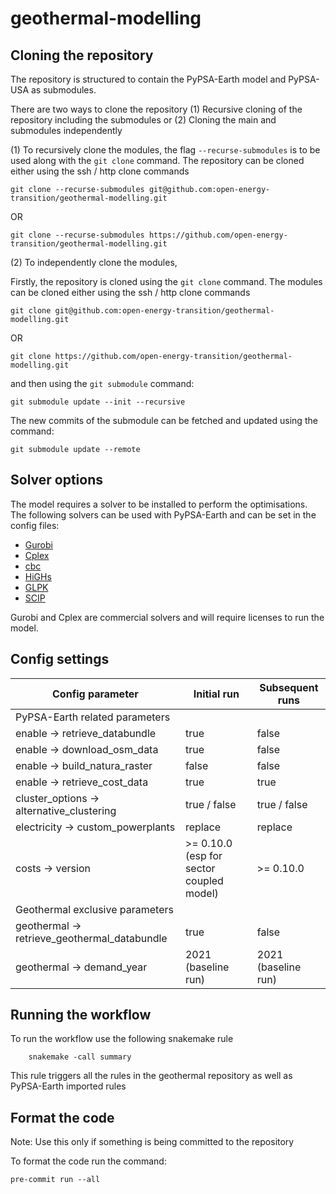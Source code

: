 # geothermal-modelling

## Cloning the repository

The repository is structured to contain the PyPSA-Earth model and PyPSA-USA as submodules. 

There are two ways to clone the repository (1) Recursive cloning of the repository including the submodules or (2) Cloning the main and submodules independently

(1) To recursively clone the modules, the flag `--recurse-submodules` is to be used along with the `git clone` command. The repository can be cloned either using the ssh / http clone commands

    git clone --recurse-submodules git@github.com:open-energy-transition/geothermal-modelling.git

OR 

    git clone --recurse-submodules https://github.com/open-energy-transition/geothermal-modelling.git

(2) To independently clone the modules,

Firstly, the repository is cloned using the `git clone` command. The modules can be cloned either using the ssh / http clone commands

    git clone git@github.com:open-energy-transition/geothermal-modelling.git
OR 

    git clone https://github.com/open-energy-transition/geothermal-modelling.git

and then using the `git submodule` command:

    git submodule update --init --recursive

The new commits of the submodule can be fetched and updated using the command:

    git submodule update --remote

## Solver options

The model requires a solver to be installed to perform the optimisations. The following solvers can be used with PyPSA-Earth and can be set in the config files:

- [Gurobi](https://support.gurobi.com/hc/en-us/articles/14799677517585-Getting-Started-with-Gurobi-Optimizer)
- [Cplex](https://www.ibm.com/products/ilog-cplex-optimization-studio)
- [cbc](https://github.com/coin-or/Cbc#DownloadandInstall)
- [HiGHs](https://highs.dev/)
- [GLPK](https://www.gnu.org/software/glpk/)
- [SCIP](https://scipopt.github.io/PySCIPOpt/docs/html/index.html)

Gurobi and Cplex are commercial solvers and will require licenses to run the model.


## Config settings

Config parameter                            | Initial run                            | Subsequent runs           | 
--------------------------------------------|----------------------------------------|---------------|
PyPSA-Earth related parameters                                                                                    |
enable -> retrieve_databundle               |true                                    |false                       |
enable -> download_osm_data                 |true                                    |false                       |
enable -> build_natura_raster               |false                                   |false                       |
enable -> retrieve_cost_data                |true                                    |true                        |
cluster_options -> alternative_clustering   |true / false                            |true / false                |
electricity -> custom_powerplants           |replace                                 |replace                     |
costs -> version                            |>= 0.10.0 (esp for sector coupled model)|>= 0.10.0                   |
Geothermal exclusive parameters             |                                        |                            |
geothermal -> retrieve_geothermal_databundle|true                                    |false                       |
geothermal -> demand_year                   |2021 (baseline run)            |2021 (baseline run)                  |

## Running the workflow

To run the workflow use the following snakemake rule
        
        snakemake -call summary

This rule triggers all the rules in the geothermal repository as well as PyPSA-Earth imported rules

## Format the code

Note: Use this only if something is being committed to the repository

To format the code run the command:

    pre-commit run --all